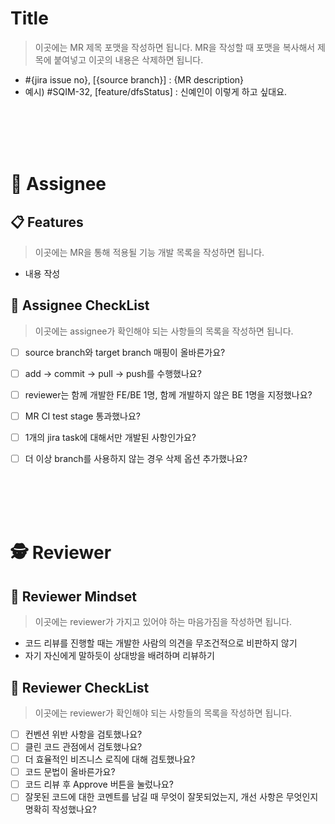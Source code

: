 # Title
> 이곳에는 MR 제목 포맷을 작성하면 됩니다. MR을 작성할 때 포맷을 복사해서 제목에 붙여넣고 이곳의 내용은 삭제하면 됩니다.
* #{jira issue no}, [{source branch}] : {MR description}
* 예시) #SQIM-32, [feature/dfsStatus] : 신예인이 이렇게 하고 싶대요.


<br /><br /><br /><br />


# :bow: Assignee
## :clipboard: Features
> 이곳에는 MR을 통해 적용될 기능 개발 목록을 작성하면 됩니다.
* 내용 작성
## :eyes: Assignee CheckList
> 이곳에는 assignee가 확인해야 되는 사항들의 목록을 작성하면 됩니다.
- [ ] source branch와 target branch 매핑이 올바른가요?
- [ ] add → commit → pull → push를 수행했나요?
- [ ] reviewer는 함께 개발한 FE/BE 1명, 함께 개발하지 않은 BE 1명을 지정했나요?
- [ ] MR CI test stage 통과했나요?
- [ ] 1개의 jira task에 대해서만 개발된 사항인가요?
- [ ] 더 이상 branch를 사용하지 않는 경우 삭제 옵션 추가했나요?


<br /><br /><br /><br />


# 🕵 Reviewer
## :yellow_heart: Reviewer Mindset
> 이곳에는 reviewer가 가지고 있어야 하는 마음가짐을 작성하면 됩니다.
* 코드 리뷰를 진행할 때는 개발한 사람의 의견을 무조건적으로 비판하지 않기
* 자기 자신에게 말하듯이 상대방을 배려하며 리뷰하기
## :eyes: Reviewer CheckList
> 이곳에는 reviewer가 확인해야 되는 사항들의 목록을 작성하면 됩니다.
- [ ] 컨벤션 위반 사항을 검토했나요?
- [ ] 클린 코드 관점에서 검토했나요?
- [ ] 더 효율적인 비즈니스 로직에 대해 검토했나요?
- [ ] 코드 문법이 올바른가요?
- [ ] 코드 리뷰 후 Approve 버튼을 눌렀나요?
- [ ] 잘못된 코드에 대한 코멘트를 남길 때 무엇이 잘못되었는지, 개선 사항은 무엇인지 명확히 작성했나요?